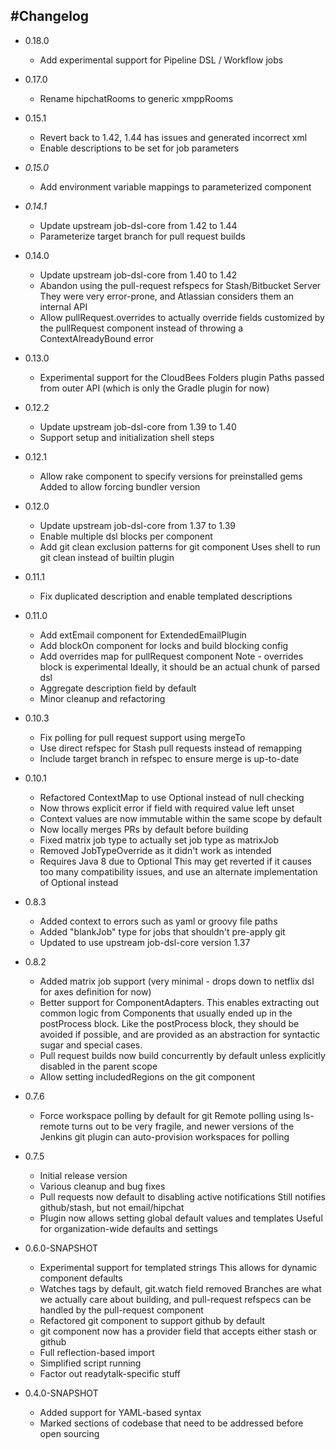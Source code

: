#Changelog
----------

* 0.18.0
    - Add experimental support for Pipeline DSL / Workflow jobs

* 0.17.0
    - Rename hipchatRooms to generic xmppRooms

* 0.15.1
    - Revert back to 1.42, 1.44 has issues and generated incorrect xml
    - Enable descriptions to be set for job parameters

* *0.15.0*
    - Add environment variable mappings to parameterized component

* *0.14.1*
    - Update upstream job-dsl-core from 1.42 to 1.44
    - Parameterize target branch for pull request builds

* 0.14.0
    - Update upstream job-dsl-core from 1.40 to 1.42
    - Abandon using the pull-request refspecs for Stash/Bitbucket Server
      They were very error-prone, and Atlassian considers them an internal API
    - Allow pullRequest.overrides to actually override fields customized by
      the pullRequest component instead of throwing a ContextAlreadyBound error

* 0.13.0
    - Experimental support for the CloudBees Folders plugin
      Paths passed from outer API (which is only the Gradle plugin for now)

* 0.12.2
    - Update upstream job-dsl-core from 1.39 to 1.40
    - Support setup and initialization shell steps

* 0.12.1
    - Allow rake component to specify versions for preinstalled gems
      Added to allow forcing bundler version

* 0.12.0
    - Update upstream job-dsl-core from 1.37 to 1.39
    - Enable multiple dsl blocks per component
    - Add git clean exclusion patterns for git component
        Uses shell to run git clean instead of builtin plugin

* 0.11.1
    - Fix duplicated description and enable templated descriptions

* 0.11.0
    - Add extEmail component for ExtendedEmailPlugin
    - Add blockOn component for locks and build blocking config
    - Add overrides map for pullRequest component
        Note - overrides block is experimental
        Ideally, it should be an actual chunk of parsed dsl
    - Aggregate description field by default
    - Minor cleanup and refactoring

* 0.10.3
    - Fix polling for pull request support using mergeTo
    - Use direct refspec for Stash pull requests instead of remapping
    - Include target branch in refspec to ensure merge is up-to-date

* 0.10.1
    - Refactored ContextMap to use Optional instead of null checking
    - Now throws explicit error if field with required value left unset
    - Context values are now immutable within the same scope by default
    - Now locally merges PRs by default before building
    - Fixed matrix job type to actually set job type as matrixJob
    - Removed JobTypeOverride as it didn't work as intended
    - Requires Java 8 due to Optional
      This may get reverted if it causes too many compatibility issues,
      and use an alternate implementation of Optional instead

* 0.8.3
    - Added context to errors such as yaml or groovy file paths
    - Added "blankJob" type for jobs that shouldn't pre-apply git
    - Updated to use upstream job-dsl-core version 1.37

* 0.8.2
    - Added matrix job support (very minimal - drops down to netflix dsl for
      axes definition for now)
    - Better support for ComponentAdapters. This enables extracting out
      common logic from Components that usually ended up in the postProcess
      block. Like the postProcess block, they should be avoided if possible,
      and are provided as an abstraction for syntactic sugar and special cases.
    - Pull request builds now build concurrently by default unless explicitly
      disabled in the parent scope
    - Allow setting includedRegions on the git component

* 0.7.6
    - Force workspace polling by default for git
        Remote polling using ls-remote turns out to be very fragile, and newer
        versions of the Jenkins git plugin can auto-provision workspaces for
        polling

* 0.7.5
    - Initial release version
    - Various cleanup and bug fixes
    - Pull requests now default to disabling active notifications
        Still notifies github/stash, but not email/hipchat
    - Plugin now allows setting global default values and templates
        Useful for organization-wide defaults and settings

* 0.6.0-SNAPSHOT
    - Experimental support for templated strings
        This allows for dynamic component defaults
    - Watches tags by default, git.watch field removed
        Branches are what we actually care about building, and pull-request
        refspecs can be handled by the pull-request component
    - Refactored git component to support github by default
    - git component now has a provider field that accepts either stash or github
    - Full reflection-based import
    - Simplified script running
    - Factor out readytalk-specific stuff

* 0.4.0-SNAPSHOT
    - Added support for YAML-based syntax
    - Marked sections of codebase that need to be addressed before open sourcing
